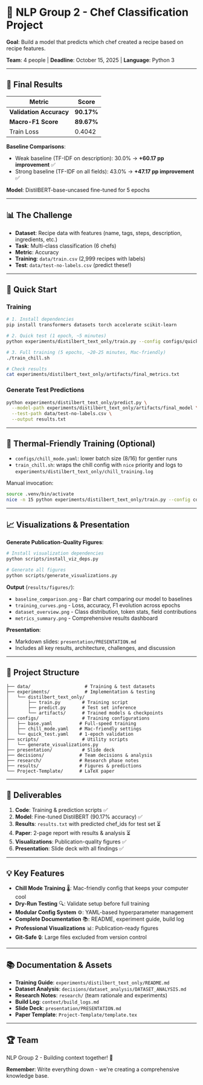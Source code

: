 # 🤖 NLP Group 2 - Chef Classification Project

**Goal**: Build a model that predicts which chef created a recipe based on recipe features.

**Team**: 4 people | **Deadline**: October 15, 2025 | **Language**: Python 3

---

## 🎯 Final Results

| Metric | Score |
|--------|-------|
| **Validation Accuracy** | **90.17%** |
| **Macro-F1 Score** | **89.67%** |
| Train Loss | 0.4042 |

**Baseline Comparisons**:
- Weak baseline (TF-IDF on description): 30.0% → **+60.17 pp improvement** ✅
- Strong baseline (TF-IDF on all fields): 43.0% → **+47.17 pp improvement** ✅

**Model**: DistilBERT-base-uncased fine-tuned for 5 epochs

---

## 📊 The Challenge

- **Dataset**: Recipe data with features (name, tags, steps, description, ingredients, etc.)
- **Task**: Multi-class classification (6 chefs)
- **Metric**: Accuracy
- **Training**: `data/train.csv` (2,999 recipes with labels)
- **Test**: `data/test-no-labels.csv` (predict these!)

---

## 🚀 Quick Start

### Training

```bash
# 1. Install dependencies
pip install transformers datasets torch accelerate scikit-learn

# 2. Quick test (1 epoch, ~5 minutes)
python experiments/distilbert_text_only/train.py --config configs/quick_test.yaml

# 3. Full training (5 epochs, ~20-25 minutes, Mac-friendly)
./train_chill.sh

# Check results
cat experiments/distilbert_text_only/artifacts/final_metrics.txt
```

### Generate Test Predictions

```bash
python experiments/distilbert_text_only/predict.py \
  --model-path experiments/distilbert_text_only/artifacts/final_model \
  --test-path data/test-no-labels.csv \
  --output results.txt
```

---

## 🧊 Thermal-Friendly Training (Optional)

- `configs/chill_mode.yaml`: lower batch size (8/16) for gentler runs
- `train_chill.sh`: wraps the chill config with `nice` priority and logs to `experiments/distilbert_text_only/chill_training.log`

Manual invocation:

```bash
source .venv/bin/activate
nice -n 15 python experiments/distilbert_text_only/train.py --config configs/chill_mode.yaml
```

---

## 📈 Visualizations & Presentation

**Generate Publication-Quality Figures**:
```bash
# Install visualization dependencies
python scripts/install_viz_deps.py

# Generate all figures
python scripts/generate_visualizations.py
```

**Output** (`results/figures/`):
- `baseline_comparison.png` - Bar chart comparing our model to baselines
- `training_curves.png` - Loss, accuracy, F1 evolution across epochs
- `dataset_overview.png` - Class distribution, token stats, field contributions
- `metrics_summary.png` - Comprehensive results dashboard

**Presentation**:
- Markdown slides: `presentation/PRESENTATION.md`
- Includes all key results, architecture, challenges, and discussion

---

## 📂 Project Structure

```
├── data/                    # Training & test datasets
├── experiments/             # Implementation & testing
│   └── distilbert_text_only/
│       ├── train.py        # Training script
│       ├── predict.py      # Test set inference
│       └── artifacts/      # Trained models & checkpoints
├── configs/                # Training configurations
│   ├── base.yaml          # Full-speed training
│   ├── chill_mode.yaml    # Mac-friendly settings
│   └── quick_test.yaml    # 1-epoch validation
├── scripts/                # Utility scripts
│   └── generate_visualizations.py
├── presentation/           # Slide deck
├── decisions/             # Team decisions & analysis
├── research/              # Research phase notes
├── results/               # Figures & predictions
└── Project-Template/      # LaTeX paper
```

---

## 📝 Deliverables

1. **Code**: Training & prediction scripts ✅
2. **Model**: Fine-tuned DistilBERT (90.17% accuracy) ✅
3. **Results**: `results.txt` with predicted chef_ids for test set ⏳
4. **Paper**: 2-page report with results & analysis ⏳
5. **Visualizations**: Publication-quality figures ✅
6. **Presentation**: Slide deck with all findings ✅

---

## 💡 Key Features

- **Chill Mode Training** 🌡️: Mac-friendly config that keeps your computer cool
- **Dry-Run Testing** 🔍: Validate setup before full training
- **Modular Config System** ⚙️: YAML-based hyperparameter management
- **Complete Documentation** 📚: README, experiment guide, build log
- **Professional Visualizations** 📊: Publication-ready figures
- **Git-Safe** 🔒: Large files excluded from version control

---

## 📚 Documentation & Assets

- **Training Guide**: `experiments/distilbert_text_only/README.md`
- **Dataset Analysis**: `decisions/dataset_analysis/DATASET_ANALYSIS.md`
- **Research Notes**: `research/` (team rationale and experiments)
- **Build Log**: `context/build_logs.md`
- **Slide Deck**: `presentation/PRESENTATION.md`
- **Paper Template**: `Project-Template/template.tex`

---

## 🏆 Team

NLP Group 2 - Building context together! 🚀

**Remember**: Write everything down - we're creating a comprehensive knowledge base.
